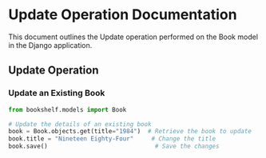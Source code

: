 # Update Operation Documentation

This document outlines the Update operation performed on the Book model in the Django application.

## Update Operation

### Update an Existing Book
```python
from bookshelf.models import Book

# Update the details of an existing book
book = Book.objects.get(title="1984")  # Retrieve the book to update
book.title = "Nineteen Eighty-Four"     # Change the title
book.save()                              # Save the changes

